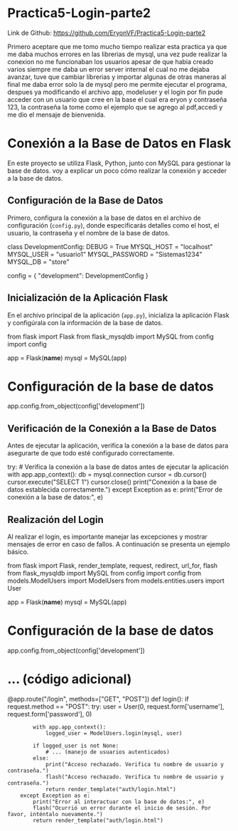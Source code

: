 # Practica5-Login-parte2
Link de Github: https://github.com/EryonVF/Practica5-Login-parte2

Primero aceptare que me tomo mucho tiempo realizar esta practica ya que me daba muchos errores en las librerias de mysql, una vez pude realizar la conexion no me funcionaban los usuarios apesar de que habia creado varios siempre me daba un error server internal el cual no me dejaba avanzar, tuve que cambiar librerias y importar algunas de otras maneras al final me daba error solo la de mysql pero me permite ejecutar el programa, despues ya modificando el archivo app, modeluser y el login por fin pude acceder con un usuario que cree en la base el cual era eryon y contraseña 123, la contraseña la tome como el ejemplo que se agrego al pdf,accedi y me dio el mensaje de bienvenida.



# Conexión a la Base de Datos en Flask

En este proyecto se utiliza Flask, Python, junto con MySQL para gestionar la base de datos. voy a explicar un poco cómo realizar la conexión y acceder a la base de datos.

## Configuración de la Base de Datos

Primero, configura la conexión a la base de datos en el archivo de configuración (`config.py`), donde especificarás detalles como el host, el usuario, la contraseña y el nombre de la base de datos.

class DevelopmentConfig:
    DEBUG = True
    MYSQL_HOST = "localhost"
    MYSQL_USER = "usuario1"
    MYSQL_PASSWORD = "Sistemas1234"
    MYSQL_DB = "store"

config = {
    "development": DevelopmentConfig
}

## Inicialización de la Aplicación Flask

En el archivo principal de la aplicación (`app.py`), inicializa la aplicación Flask y configúrala con la información de la base de datos.

from flask import Flask
from flask_mysqldb import MySQL
from config import config

app = Flask(__name__)
mysql = MySQL(app)

# Configuración de la base de datos
app.config.from_object(config['development'])

## Verificación de la Conexión a la Base de Datos

Antes de ejecutar la aplicación, verifica la conexión a la base de datos para asegurarte de que todo esté configurado correctamente.

try:
    # Verifica la conexión a la base de datos antes de ejecutar la aplicación
    with app.app_context():
        db = mysql.connection
        cursor = db.cursor()
        cursor.execute("SELECT 1")
        cursor.close()
        print("Conexión a la base de datos establecida correctamente.")
except Exception as e:
    print("Error de conexión a la base de datos:", e)

## Realización del Login

Al realizar el login, es importante manejar las excepciones y mostrar mensajes de error en caso de fallos. A continuación se presenta un ejemplo básico.

from flask import Flask, render_template, request, redirect, url_for, flash
from flask_mysqldb import MySQL
from config import config
from models.ModelUsers import ModelUsers
from models.entities.users import User

app = Flask(__name__)
mysql = MySQL(app)

# Configuración de la base de datos
app.config.from_object(config['development'])

# ... (código adicional)

@app.route("/login", methods=["GET", "POST"])
def login():
    if request.method == "POST":
        try:
            user = User(0, request.form['username'], request.form['password'], 0)
            
            with app.app_context():
                logged_user = ModelUsers.login(mysql, user)
            
            if logged_user is not None:
                # ... (manejo de usuarios autenticados)
            else:
                print("Acceso rechazado. Verifica tu nombre de usuario y contraseña.")
                flash("Acceso rechazado. Verifica tu nombre de usuario y contraseña.")
                return render_template("auth/login.html")
        except Exception as e:
            print("Error al interactuar con la base de datos:", e)
            flash("Ocurrió un error durante el inicio de sesión. Por favor, inténtalo nuevamente.")
            return render_template("auth/login.html")
